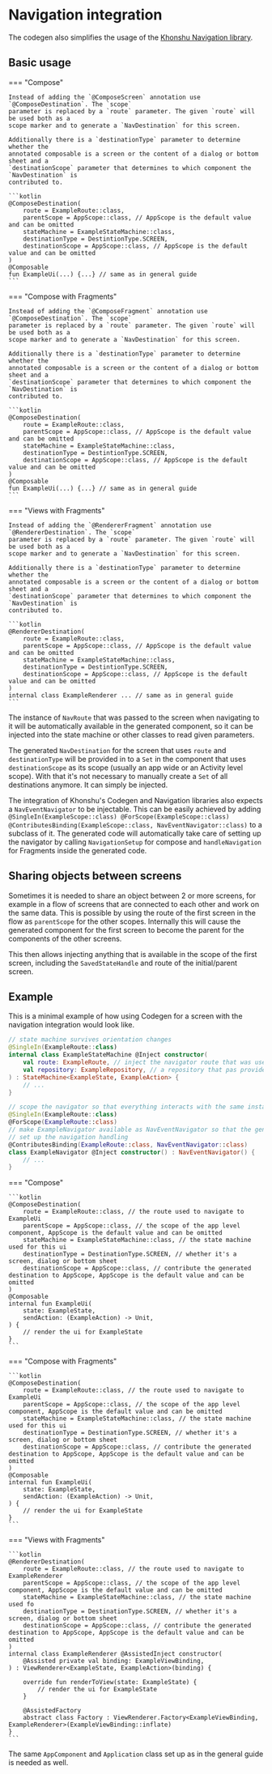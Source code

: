 # Navigation integration

The codegen also simplifies the usage of the [Khonshu Navigation library](../navigation/get-started.md).

## Basic usage

=== "Compose"

    Instead of adding the `@ComposeScreen` annotation use `@ComposeDestination`. The `scope`
    parameter is replaced by a `route` parameter. The given `route` will be used both as a
    scope marker and to generate a `NavDestination` for this screen.

    Additionally there is a `destinationType` parameter to determine whether the
    annotated composable is a screen or the content of a dialog or bottom sheet and a
    `destinationScope` parameter that determines to which component the `NavDestination` is
    contributed to.

    ```kotlin
    @ComposeDestination(
        route = ExampleRoute::class,
        parentScope = AppScope::class, // AppScope is the default value and can be omitted
        stateMachine = ExampleStateMachine::class,
        destinationType = DestintionType.SCREEN,
        destinationScope = AppScope::class, // AppScope is the default value and can be omitted
    )
    @Composable
    fun ExampleUi(...) {...} // same as in general guide
    ```

=== "Compose with Fragments"

    Instead of adding the `@ComposeFragment` annotation use `@ComposeDestination`. The `scope`
    parameter is replaced by a `route` parameter. The given `route` will be used both as a
    scope marker and to generate a `NavDestination` for this screen.

    Additionally there is a `destinationType` parameter to determine whether the
    annotated composable is a screen or the content of a dialog or bottom sheet and a
    `destinationScope` parameter that determines to which component the `NavDestination` is
    contributed to.

    ```kotlin
    @ComposeDestination(
        route = ExampleRoute::class,
        parentScope = AppScope::class, // AppScope is the default value and can be omitted
        stateMachine = ExampleStateMachine::class,
        destinationType = DestintionType.SCREEN,
        destinationScope = AppScope::class, // AppScope is the default value and can be omitted
    )
    @Composable
    fun ExampleUi(...) {...} // same as in general guide
    ```
=== "Views with Fragments"

    Instead of adding the `@RendererFragment` annotation use `@RendererDestination`. The `scope`
    parameter is replaced by a `route` parameter. The given `route` will be used both as a
    scope marker and to generate a `NavDestination` for this screen.

    Additionally there is a `destinationType` parameter to determine whether the
    annotated composable is a screen or the content of a dialog or bottom sheet and a
    `destinationScope` parameter that determines to which component the `NavDestination` is
    contributed to.

    ```kotlin
    @RendererDestination(
        route = ExampleRoute::class,
        parentScope = AppScope::class, // AppScope is the default value and can be omitted
        stateMachine = ExampleStateMachine::class,
        destinationType = DestintionType.SCREEN,
        destinationScope = AppScope::class, // AppScope is the default value and can be omitted
    )
    internal class ExampleRenderer ... // same as in general guide
    ```

The instance of `NavRoute` that was passed to the screen when navigating to
it will be automatically available in the generated component, so it can be
injected into the state machine or other classes to read given parameters.

The generated `NavDestination` for the screen that uses `route` and `destinationType`
will be provided in to a `Set` in the component that uses `destinationScope` as its
scope (usually an app wide or an Activity level scope). With that it's not necessary
to manually create a `Set` of all destinations anymore. It can simply be injected.

The integration of Khonshu's Codegen and Navigation libraries also expects a `NavEventNavigator`
to be injectable. This can be easily achieved by adding `@SingleIn(ExampleScope::class)
@ForScope(ExampleScope::class) @ContributesBinding(ExampleScope::class, NavEventNavigator::class)`
to a subclass of it. The generated code will automatically take care of setting up
the navigator by calling `NavigationSetup` for compose and `handleNavigation`
for Fragments inside the generated code.


## Sharing objects between screens

Sometimes it is needed to share an object between 2 or more screens, for example
in a flow of screens that are connected to each other and work on the same data.
This is possible by using the route of the first screen in the flow as `parentScope`
for the other scopes. Internally this will cause the generated component for the
first screen to become the parent for the components of the other screens.

This then allows injecting anything that is available in the scope of the first screen,
including the `SavedStateHandle` and route of the initial/parent screen.


## Example

This is a minimal example of how using Codegen for a screen with the navigation integration
would look like.

```kotlin
// state machine survives orientation changes
@SingleIn(ExampleRoute::class)
internal class ExampleStateMachine @Inject constructor(
    val route: ExampleRoute, // inject the navigator route that was used to get to this screen
    val repository: ExampleRepository, // a repository that pas provided somewhere in the app
) : StateMachine<ExampleState, ExampleAction> {
    // ...
}

// scope the navigator so that everything interacts with the same instance
@SingleIn(ExampleRoute::class)
@ForScope(ExampleRoute::class)
// make ExampleNavigator available as NavEventNavigator so that the generated code can automatically
// set up the navigation handling
@ContributesBinding(ExampleRoute::class, NavEventNavigator::class)
class ExampleNavigator @Inject constructor() : NavEventNavigator() {
    // ...
}
```

=== "Compose"

    ```kotlin
    @ComposeDestination(
        route = ExampleRoute::class, // the route used to navigate to ExampleUi
        parentScope = AppScope::class, // the scope of the app level component, AppScope is the default value and can be omitted
        stateMachine = ExampleStateMachine::class, // the state machine used for this ui
        destinationType = DestinationType.SCREEN, // whether it's a screen, dialog or bottom sheet
        destinationScope = AppScope::class, // contribute the generated destination to AppScope, AppScope is the default value and can be omitted
    )
    @Composable
    internal fun ExampleUi(
        state: ExampleState,
        sendAction: (ExampleAction) -> Unit,
    ) {
        // render the ui for ExampleState
    }
    ```

=== "Compose with Fragments"

    ```kotlin
    @ComposeDestination(
        route = ExampleRoute::class, // the route used to navigate to ExampleUi
        parentScope = AppScope::class, // the scope of the app level component, AppScope is the default value and can be omitted
        stateMachine = ExampleStateMachine::class, // the state machine used for this ui
        destinationType = DestinationType.SCREEN, // whether it's a screen, dialog or bottom sheet
        destinationScope = AppScope::class, // contribute the generated destination to AppScope, AppScope is the default value and can be omitted
    )
    @Composable
    internal fun ExampleUi(
        state: ExampleState,
        sendAction: (ExampleAction) -> Unit,
    ) {
        // render the ui for ExampleState
    }
    ```

=== "Views with Fragments"

    ```kotlin
    @RendererDestination(
        route = ExampleRoute::class, // the route used to navigate to ExampleRenderer
        parentScope = AppScope::class, // the scope of the app level component, AppScope is the default value and can be omitted
        stateMachine = ExampleStateMachine::class, // the state machine used fo
        destinationType = DestinationType.SCREEN, // whether it's a screen, dialog or bottom sheet
        destinationScope = AppScope::class, // contribute the generated destination to AppScope, AppScope is the default value and can be omitted
    )
    internal class ExampleRenderer @AssistedInject constructor(
        @Assisted private val binding: ExampleViewBinding,
    ) : ViewRenderer<ExampleState, ExampleAction>(binding) {

        override fun renderToView(state: ExampleState) {
            // render the ui for ExampleState
        }

        @AssistedFactory
        abstract class Factory : ViewRenderer.Factory<ExampleViewBinding, ExampleRenderer>(ExampleViewBinding::inflate)
    }
    ```

The same `AppComponent` and `Application` class set up as in the general guide is needed as well.

